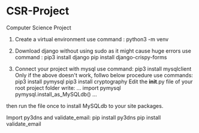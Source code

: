 # CSR-Project
Computer Science Project


1. Create a virtual environment 
use command : python3 -m venv <virtualenvname>

2. Download django without using sudo as it might cause huge errors
use command : pip3 install django
              pip install django-crispy-forms
  
3. Connect your project with mysql
use command: pip3 install mysqlclient
Only if the above doesn't work, follwo below procedure
use commands: pip3 install pymysql
              pip3 install cryptography
Edit the __init__.py file of your root project folder
write:
...
import pymysql
pymysql.install_as_MySQLdb()
...

then run the file once to install MySQLdb to your site packages.

Import py3dns and validate_email:
pip install py3dns
pip install validate_email